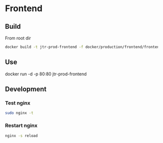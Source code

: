 # Frontend

## Build

From root dir

```bash
docker build -t jtr-prod-frontend -f docker/production/frontend/frontend.Dockerfile .
```

## Use

docker run -d -p 80:80 jtr-prod-frontend


## Development

### Test nginx

```bash
sudo nginx -t
```

### Restart nginx

```bash
nginx -s reload
```
